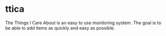 # ttica
The Things I Care About is an easy to use monitoring system.  The goal is to be able to add items as quickly and easy as possible.
